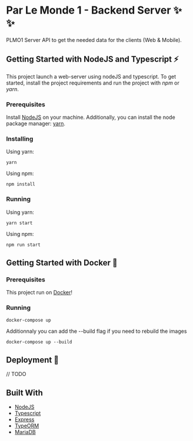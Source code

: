 # Par Le Monde 1 - Backend Server :sparkles: :sparkles:

PLMO1 Server API to get the needed data for the clients (Web & Mobile).

## Getting Started with NodeJS and Typescript :zap:

This project launch a web-server using nodeJS and typescript. To get started, install the project requirements and run the project with _npm_ or _yarn_.

### Prerequisites

Install [NodeJS](https://nodejs.org/en/) on your machine.
Additionally, you can install the node package manager: [yarn](https://yarnpkg.com/lang/en/).

### Installing 

Using yarn:
```
yarn
```

Using npm:
```
npm install
```

### Running

Using yarn:
```
yarn start
```

Using npm:
```
npm run start
```

## Getting Started with Docker :whale:

### Prerequisites

This project run on [Docker](https://www.docker.com/get-started)!

### Running

```
docker-compose up
```

Additionnaly you can add the --build flag if you need to rebuild the images

```
docker-compose up --build
```

## Deployment :rocket:

// TODO

## Built With

* [NodeJS](https://nodejs.org/en/)
* [Typescript](https://www.typescriptlang.org/)
* [Express](http://expressjs.com/)
* [TypeORM](https://typeorm.io/#/)
* [MariaDB](https://mariadb.org/)
